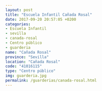 ```yaml
---
layout: post
title: "Escuela Infantil Cañada Rosal"
date: 2017-09-20 20:57:05 +0200
categories:
- Escuela Infantil
- sevilla
- canada-rosal
- Centro público
- guarderia
name: "Cañada Rosal"
province: "Sevilla"
location: "Cañada Rosal"
code: "41016115"
type: "Centro público"
img: guarderia.jpg
permalink: /guarderias/canada-rosal.html
---
```

